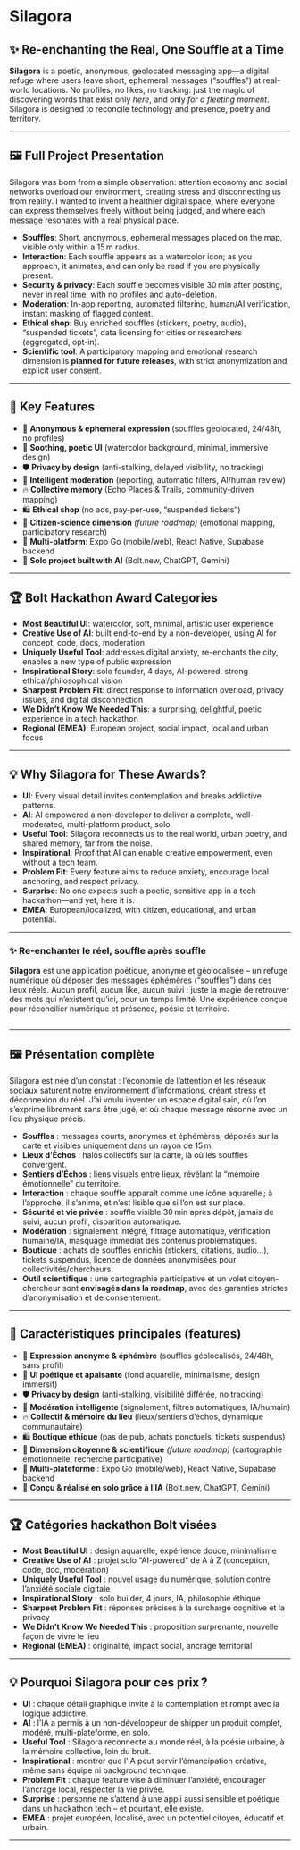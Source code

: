 # Silagora

## ✨ Re-enchanting the Real, One Souffle at a Time

**Silagora** is a poetic, anonymous, geolocated messaging app—a digital refuge where users leave short, ephemeral messages (“souffles”) at real-world locations.
No profiles, no likes, no tracking: just the magic of discovering words that exist only *here*, and only *for a fleeting moment*.
Silagora is designed to reconcile technology and presence, poetry and territory.

---

## 🖼️ Full Project Presentation

Silagora was born from a simple observation: attention economy and social networks overload our environment, creating stress and disconnecting us from reality.
I wanted to invent a healthier digital space, where everyone can express themselves freely without being judged, and where each message resonates with a real physical place.

* **Souffles**: Short, anonymous, ephemeral messages placed on the map, visible only within a 15 m radius.
* **Interaction**: Each souffle appears as a watercolor icon; as you approach, it animates, and can only be read if you are physically present.
* **Security & privacy**: Each souffle becomes visible 30 min after posting, never in real time, with no profiles and auto-deletion.
* **Moderation**: In-app reporting, automated filtering, human/AI verification, instant masking of flagged content.
* **Ethical shop**: Buy enriched souffles (stickers, poetry, audio), “suspended tickets”, data licensing for cities or researchers (aggregated, opt-in).
* **Scientific tool**: A participatory mapping and emotional research dimension is **planned for future releases**, with strict anonymization and explicit user consent.

---

## 🎯 Key Features

* 🌱 **Anonymous & ephemeral expression** (souffles geolocated, 24/48h, no profiles)
* 🎨 **Soothing, poetic UI** (watercolor background, minimal, immersive design)
* 🛡️ **Privacy by design** (anti-stalking, delayed visibility, no tracking)
* 🧩 **Intelligent moderation** (reporting, automatic filters, AI/human review)
* 🔥 **Collective memory** (Echo Places & Trails, community-driven mapping)
* 🛍️ **Ethical shop** (no ads, pay-per-use, “suspended tickets”)
* 🧪 **Citizen-science dimension** *(future roadmap)* (emotional mapping, participatory research)
* 📱 **Multi-platform**: Expo Go (mobile/web), React Native, Supabase backend
* 🤖 **Solo project built with AI** (Bolt.new, ChatGPT, Gemini)

---

## 🏆 Bolt Hackathon Award Categories

* **Most Beautiful UI**: watercolor, soft, minimal, artistic user experience
* **Creative Use of AI**: built end-to-end by a non-developer, using AI for concept, code, docs, moderation
* **Uniquely Useful Tool**: addresses digital anxiety, re-enchants the city, enables a new type of public expression
* **Inspirational Story**: solo founder, 4 days, AI-powered, strong ethical/philosophical vision
* **Sharpest Problem Fit**: direct response to information overload, privacy issues, and digital disconnection
* **We Didn’t Know We Needed This**: a surprising, delightful, poetic experience in a tech hackathon
* **Regional (EMEA)**: European project, social impact, local and urban focus

---

## 💡 Why Silagora for These Awards?

* **UI**: Every visual detail invites contemplation and breaks addictive patterns.
* **AI**: AI empowered a non-developer to deliver a complete, well-moderated, multi-platform product, solo.
* **Useful Tool**: Silagora reconnects us to the real world, urban poetry, and shared memory, far from the noise.
* **Inspirational**: Proof that AI can enable creative empowerment, even without a tech team.
* **Problem Fit**: Every feature aims to reduce anxiety, encourage local anchoring, and respect privacy.
* **Surprise**: No one expects such a poetic, sensitive app in a tech hackathon—and yet, here it is.
* **EMEA**: European/localized, with citizen, educational, and urban potential.

---

### ✨ Re-enchanter le réel, souffle après souffle

**Silagora** est une application poétique, anonyme et géolocalisée – un refuge numérique où déposer des messages éphémères (“souffles”) dans des lieux réels.
Aucun profil, aucun like, aucun suivi : juste la magie de retrouver des mots qui n’existent qu’ici, pour un temps limité.
Une expérience conçue pour réconcilier numérique et présence, poésie et territoire.

##

---

## 🖼️ Présentation complète

Silagora est née d’un constat : l’économie de l’attention et les réseaux sociaux saturent notre environnement d’informations, créant stress et déconnexion du réel.
J’ai voulu inventer un espace digital sain, où l’on s’exprime librement sans être jugé, et où chaque message résonne avec un lieu physique précis.

* **Souffles** : messages courts, anonymes et éphémères, déposés sur la carte et visibles uniquement dans un rayon de 15 m.
* **Lieux d’Échos** : halos collectifs sur la carte, là où les souffles convergent.
* **Sentiers d’Échos** : liens visuels entre lieux, révélant la “mémoire émotionnelle” du territoire.
* **Interaction** : chaque souffle apparaît comme une icône aquarelle ; à l’approche, il s’anime, et n’est lisible que si l’on est sur place.
* **Sécurité et vie privée** : souffle visible 30 min après dépôt, jamais de suivi, aucun profil, disparition automatique.
* **Modération** : signalement intégré, filtrage automatique, vérification humaine/IA, masquage immédiat des contenus problématiques.
* **Boutique** : achats de souffles enrichis (stickers, citations, audio…), tickets suspendus, licence de données anonymisées pour collectivités/chercheurs.
* **Outil scientifique** : une cartographie participative et un volet citoyen-chercheur sont **envisagés dans la roadmap**, avec des garanties strictes d’anonymisation et de consentement.

---

## 🎯 Caractéristiques principales (features)

* 🌱 **Expression anonyme & éphémère** (souffles géolocalisés, 24/48h, sans profil)
* 🎨 **UI poétique et apaisante** (fond aquarelle, minimalisme, design immersif)
* 🛡️ **Privacy by design** (anti-stalking, visibilité différée, no tracking)
* 🧩 **Modération intelligente** (signalement, filtres automatiques, IA/humain)
* 🔥 **Collectif & mémoire du lieu** (lieux/sentiers d’échos, dynamique communautaire)
* 🛍️ **Boutique éthique** (pas de pub, achats ponctuels, tickets suspendus)
* 🧪 **Dimension citoyenne & scientifique** *(future roadmap)* (cartographie émotionnelle, recherche participative)
* 📱 **Multi-plateforme** : Expo Go (mobile/web), React Native, Supabase backend
* 🤖 **Conçu & réalisé en solo grâce à l’IA** (Bolt.new, ChatGPT, Gemini)

---

## 🏆 Catégories hackathon Bolt visées

* **Most Beautiful UI** : design aquarelle, expérience douce, minimalisme
* **Creative Use of AI** : projet solo “AI-powered” de A à Z (conception, code, doc, modération)
* **Uniquely Useful Tool** : nouvel usage du numérique, solution contre l’anxiété sociale digitale
* **Inspirational Story** : solo builder, 4 jours, IA, philosophie éthique
* **Sharpest Problem Fit** : réponses précises à la surcharge cognitive et la privacy
* **We Didn’t Know We Needed This** : proposition surprenante, nouvelle façon de vivre le lieu
* **Regional (EMEA)** : originalité, impact social, ancrage territorial

---

## 💡 Pourquoi Silagora pour ces prix ?

* **UI** : chaque détail graphique invite à la contemplation et rompt avec la logique addictive.
* **AI** : l’IA a permis à un non-développeur de shipper un produit complet, modéré, multi-plateforme, en solo.
* **Useful Tool** : Silagora reconnecte au monde réel, à la poésie urbaine, à la mémoire collective, loin du bruit.
* **Inspirational** : montrer que l’IA peut servir l’émancipation créative, même sans équipe ni background technique.
* **Problem Fit** : chaque feature vise à diminuer l’anxiété, encourager l’ancrage local, respecter la vie privée.
* **Surprise** : personne ne s’attend à une appli aussi sensible et poétique dans un hackathon tech – et pourtant, elle existe.
* **EMEA** : projet européen, localisé, avec un potentiel citoyen, éducatif et urbain.

---

##
